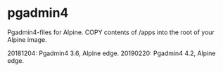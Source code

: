 # pgadmin4
Pgadmin4-files for Alpine. COPY contents of /apps into the root of your Alpine image.

20181204: Pgadmin4 3.6, Alpine edge.
20190220: Pgadmin4 4.2, Alpine edge.
